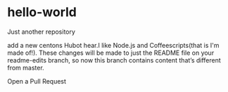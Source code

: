 # hello-world
Just another repository

add a new centons
Hubot hear.I like Node.js and Coffeescripts(that is I'm made of!).
These changes will be made to just the README file on your readme-edits branch, so now this branch contains content that’s different from master.

Open a Pull Request
